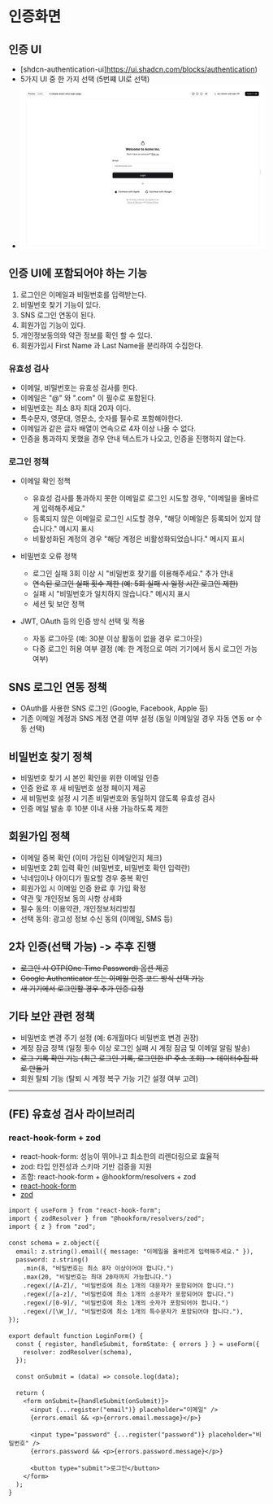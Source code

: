 # 인증화면

## 인증 UI

- [shdcn-authentication-ui]https://ui.shadcn.com/blocks/authentication)
- 5가지 UI 중 한 가지 선택 (5번쨰 UI로 선택)
- ![로그인 화면](ui-login.png)

## 인증 UI에 포함되어야 하는 기능

1. 로그인은 이메일과 비밀번호를 입력받는다.
2. 비밀번호 찾기 기능이 있다.
3. SNS 로그인 연동이 된다.
4. 회원가입 기능이 있다.
5. 개인정보동의와 약관 정보를 확인 할 수 있다.
6. 회원가입시 First Name 과 Last Name을 분리하여 수집한다.

### 유효성 검사

- 이메일, 비밀번호는 유효성 검사를 한다.
- 이메일은 "@" 와 ".com" 이 필수로 포함된다.
- 비밀번호는 최소 8자 최대 20자 이다.
- 특수문자, 영문대, 영문소, 숫자를 필수로 포함해야한다.
- 이메일과 같은 글자 배열이 연속으로 4자 이상 나올 수 없다.
- 인증을 통과하지 못했을 경우 안내 텍스트가 나오고, 인증을 진행하지 않는다.

### 로그인 정책

- 이메일 확인 정책

  - 유효성 검사를 통과하지 못한 이메일로 로그인 시도할 경우, "이메일을 올바르게 입력해주세요."
  - 등록되지 않은 이메일로 로그인 시도할 경우, "해당 이메일은 등록되어 있지 않습니다." 메시지 표시
  - 비활성화된 계정의 경우 "해당 계정은 비활성화되었습니다." 메시지 표시

- 비밀번호 오류 정책

  - 로그인 실패 3회 이상 시 "비밀번호 찾기를 이용해주세요." 추가 안내
  - ~~연속된 로그인 실패 횟수 제한 (예: 5회 실패 시 일정 시간 로그인 제한)~~
  - 실패 시 "비밀번호가 일치하지 않습니다." 메시지 표시
  - 세션 및 보안 정책

- JWT, OAuth 등의 인증 방식 선택 및 적용
  - 자동 로그아웃 (예: 30분 이상 활동이 없을 경우 로그아웃)
  - 다중 로그인 허용 여부 결정 (예: 한 계정으로 여러 기기에서 동시 로그인 가능 여부)

## SNS 로그인 연동 정책

- OAuth를 사용한 SNS 로그인 (Google, Facebook, Apple 등)
- 기존 이메일 계정과 SNS 계정 연결 여부 설정 (동일 이메일일 경우 자동 연동 or 수동 선택)

## 비밀번호 찾기 정책

- 비밀번호 찾기 시 본인 확인을 위한 이메일 인증
- 인증 완료 후 새 비밀번호 설정 페이지 제공
- 새 비밀번호 설정 시 기존 비밀번호와 동일하지 않도록 유효성 검사
- 인증 메일 발송 후 10분 이내 사용 가능하도록 제한

## 회원가입 정책

- 이메일 중복 확인 (이미 가입된 이메일인지 체크)
- 비밀번호 2회 입력 확인 (비밀번호, 비밀번호 확인 입력란)
- 닉네임이나 아이디가 필요할 경우 중복 확인
- 회원가입 시 이메일 인증 완료 후 가입 확정
- 약관 및 개인정보 동의 사항 상세화
- 필수 동의: 이용약관, 개인정보처리방침
- 선택 동의: 광고성 정보 수신 동의 (이메일, SMS 등)

## 2차 인증(선택 가능) -> 추후 진행

- ~~로그인 시 OTP(One-Time Password) 옵션 제공~~
- ~~Google Authenticator 또는 이메일 인증 코드 방식 선택 가능~~
- ~~새 기기에서 로그인할 경우 추가 인증 요청~~

## 기타 보안 관련 정책

- 비밀번호 변경 주기 설정 (예: 6개월마다 비밀번호 변경 권장)
- 계정 잠금 정책 (일정 횟수 이상 로그인 실패 시 계정 잠금 및 이메일 알림 발송)
- ~~로그 기록 확인 기능 (최근 로그인 기록, 로그인한 IP 주소 조회) -> 데이터수집 따로 만들기~~
- 회원 탈퇴 기능 (탈퇴 시 계정 복구 가능 기간 설정 여부 고려)

---

## (FE) 유효성 검사 라이브러리

### react-hook-form + zod

- react-hook-form: 성능이 뛰어나고 최소한의 리렌더링으로 효율적
- zod: 타입 안전성과 스키마 기반 검증을 지원
- 조합: react-hook-form + @hookform/resolvers + zod
- [react-hook-form](https://www.react-hook-form.com/)
- [zod](https://zod.dev/)

```
import { useForm } from "react-hook-form";
import { zodResolver } from "@hookform/resolvers/zod";
import { z } from "zod";

const schema = z.object({
  email: z.string().email({ message: "이메일을 올바르게 입력해주세요." }),
  password: z.string()
    .min(8, "비밀번호는 최소 8자 이상이어야 합니다.")
    .max(20, "비밀번호는 최대 20자까지 가능합니다.")
    .regex(/[A-Z]/, "비밀번호에 최소 1개의 대문자가 포함되어야 합니다.")
    .regex(/[a-z]/, "비밀번호에 최소 1개의 소문자가 포함되어야 합니다.")
    .regex(/[0-9]/, "비밀번호에 최소 1개의 숫자가 포함되어야 합니다.")
    .regex(/[\W_]/, "비밀번호에 최소 1개의 특수문자가 포함되어야 합니다."),
});

export default function LoginForm() {
  const { register, handleSubmit, formState: { errors } } = useForm({
    resolver: zodResolver(schema),
  });

  const onSubmit = (data) => console.log(data);

  return (
    <form onSubmit={handleSubmit(onSubmit)}>
      <input {...register("email")} placeholder="이메일" />
      {errors.email && <p>{errors.email.message}</p>}

      <input type="password" {...register("password")} placeholder="비밀번호" />
      {errors.password && <p>{errors.password.message}</p>}

      <button type="submit">로그인</button>
    </form>
  );
}

```
